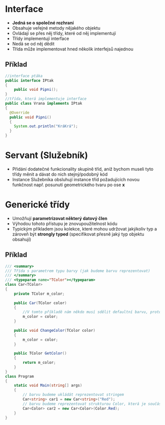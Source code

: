 # Interface
* **Jedná se o společné rozhraní**
* Obsahuje veřejné metody nějakého objektu
* Ovládají se přes něj třídy, které od něj implementují
* Třídy implementují interface
* Nedá se od něj dědit
* Třída může implementovat hned několik interfejsů najednou
## Příklad
```java
//interface ptáka
public interface IPtak
{
    public void Pipni();
}
//třída, která implementuje interface
public class Vrana implements IPtak
{
  @Override
  public void Pipni() 
  {
    System.out.println("KráKrá");
  }
}
```
# Servant (Služebník)
* Přidání dodatečné funkcionality skupině tříd, aniž bychom museli tyto třídy měnit a dávat do nich stejný/podobný kód
* Instance Služebníka obsluhují instance tříd požadujících novou funkčnost např. posunutí geometrického tvaru po ose **x**
# Generické třídy
* Umožňují **parametrizovat některý datový člen**
* Výhodou tohoto přístupu je znovupoužitelnost kódu 
* Typickým příkladem jsou kolekce, které mohou udržovat jakýkoliv typ a zároveň být **strongly typed** (specifikovat přesně jaký typ objektu obsahují)
## Příklad
```C#
/// <summary>
/// Třída s parametrem typu barvy (jak budeme barvu reprezentovat)
/// </summary>
/// <typeparam name="TColor"></typeparam>
class Car<TColor>
{
    private TColor m_color;
    
    public Car(TColor color)
    {
        //V tomto příkladě nám někdo musí sdělit defaultní barvu, protože v době psaní třídy ji nemůžeme určit
        m_color = color;
    }
    
    public void ChangeColor(TColor color)
    {
        m_color = color;
    }
    
    public TColor GetColor()
    {
        return m_color;
    }
}
class Program
{
    static void Main(string[] args)
    {
        // barvu budeme ukládát reprezentovat stringem
        Car<string> car1 = new Car<string>("Red");
        // barvu budeme reprezentovat strukturou Color, která je součástí C#/.NET
        Car<Color> car2 = new Car<Color>(Color.Red);
    }
}
```
